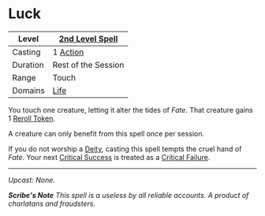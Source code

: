# Luck

| Level    | [2nd Level Spell](2nd%20Level%20Spells.md)                            |
| -------- | --------------------------------------------------------------------- |
| Casting  | 1 [Action](../../../../Game%20Procedures/Core%20Procedures/Action.md) |
| Duration | Rest of the Session                                                   |
| Range    | Touch                                                                 |
| Domains  | [Life](../../Spell%20Domains/Life.md)                                 |

You touch one creature, letting it alter the tides of *Fate*. That creature gains 1 [Reroll Token](../../../../Game%20Procedures/Die%20Rolling%20Mechanics/Reroll%20Tokens.md).

A creature can only benefit from this spell once per session.

If you do not worship a [Deity](../../../Deities.md), casting this spell tempts the cruel hand of *Fate*. Your next [Critical Success](../../../../Game%20Procedures/Die%20Rolling%20Mechanics/Critical%20Success.md) is treated as a [Critical Failure](../../../../Game%20Procedures/Die%20Rolling%20Mechanics/Critical%20Failure.md).

---
*Upcast: None.*

***Scribe's Note***
*This spell is a useless by all reliable accounts. A product of charlatans and fraudsters.*
